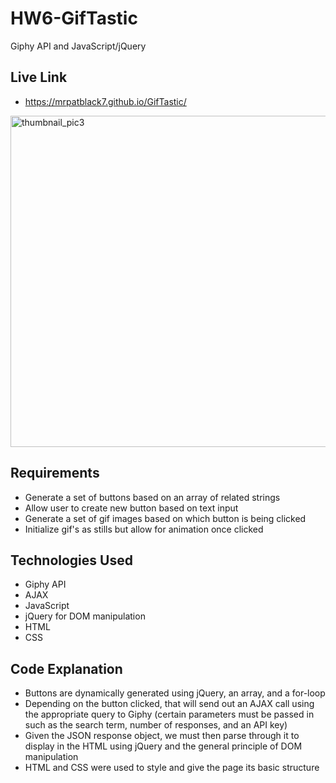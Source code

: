 # HW6-GifTastic
Giphy API and JavaScript/jQuery

## Live Link
 - https://mrpatblack7.github.io/GifTastic/
 <img width="530" alt="thumbnail_pic3" src="https://user-images.githubusercontent.com/45779399/61763628-a4ec5a80-ad9b-11e9-9f37-2b2b6a1fed7f.png">
 
## Requirements
- Generate a set of buttons based on an array of related strings
- Allow user to create new button based on text input
- Generate a set of gif images based on which button is being clicked
- Initialize gif's as stills but allow for animation once clicked

## Technologies Used
- Giphy API
- AJAX
- JavaScript
- jQuery for DOM manipulation
- HTML
- CSS

## Code Explanation
- Buttons are dynamically generated using jQuery, an array, and a for-loop
- Depending on the button clicked, that will send out an AJAX call using the appropriate query to Giphy (certain parameters must be passed in such as the search term, number of responses, and an API key)
- Given the JSON response object, we must then parse through it to display in the HTML using jQuery and the general principle of DOM manipulation
- HTML and CSS were used to style and give the page its basic structure
